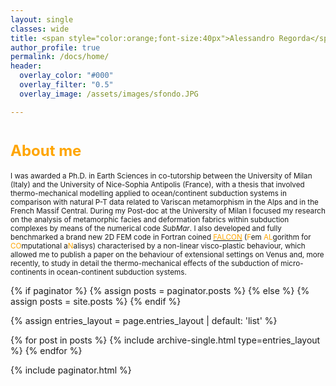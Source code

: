 ```yaml
---
layout: single
classes: wide
title: <span style="color:orange;font-size:40px">Alessandro Regorda</span><br><span style="color:gray;font-size:30px">Tenure track researcher</span>
author_profile: true
permalink: /docs/home/
header:
  overlay_color: "#000"
  overlay_filter: "0.5"
  overlay_image: /assets/images/sfondo.JPG

---
```


# <span style="color:orange;font-size:24px">About me</span>

<small>I was awarded a Ph.D. in Earth Sciences in co-tutorship between the University of Milan (Italy) and the University of Nice-Sophia Antipolis (France), with a thesis that involved thermo-mechanical modelling applied to ocean/continent subduction systems in comparison with natural P-T data related to Variscan metamorphism in the Alps and in the French Massif Central.
During my Post-doc at the University of Milan I focused my research on the analysis of metamorphic facies and deformation fabrics within subduction complexes by means of the numerical code *SubMar*. I also developed and fully benchmarked a brand new 2D FEM code in Fortran coined <a href="/falcon/" target=_blank><span style="color:orange">FALCON</span></a> (<span style="color:orange">F</span>em <span style="color:orange">AL</span>gorithm for <span style="color:orange">CO</span>mputational a<span style="color:orange">N</span>alisys) characterised by a non-linear visco-plastic behaviour, which allowed me to publish a paper on the behaviour of extensional settings on Venus and, more recently, to study in detail the thermo-mechanical effects of the subduction of micro-continents in ocean-continent subduction systems.</small>

{% if paginator %}
  {% assign posts = paginator.posts %}
{% else %}
  {% assign posts = site.posts %}
{% endif %}

{% assign entries_layout = page.entries_layout | default: 'list' %}
<div class="entries-{{ entries_layout }}">
  {% for post in posts %}
    {% include archive-single.html type=entries_layout %}
  {% endfor %}
</div>

{% include paginator.html %}